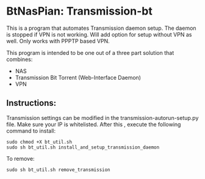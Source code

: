 # BtNasPian: Transmission-bt

This is a program that automates Transmission daemon setup. 
The daemon is stopped if VPN is not working.
Will add option for setup without VPN as well. Only works with PPPTP based VPN.

This program is intended to be one out of a three part solution that combines:
* NAS
* Transmission Bit Torrent (Web-Interface Daemon)
* VPN

## Instructions:

Transmission settings can be modified in the transmission-autorun-setup.py file.
Make sure your IP is whitelisted. After this , execute the following command to install:

```
sudo chmod +X bt_util.sh
sudo sh bt_util.sh install_and_setup_transmission_daemon
```

To remove:
```
sudo sh bt_util.sh remove_transmission
```
